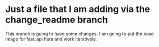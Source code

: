 # Just a file that I am adding via the change_readme branch 


This branch is going to have some changes. I am going to put the base image for fast_api here and work iteratively. 